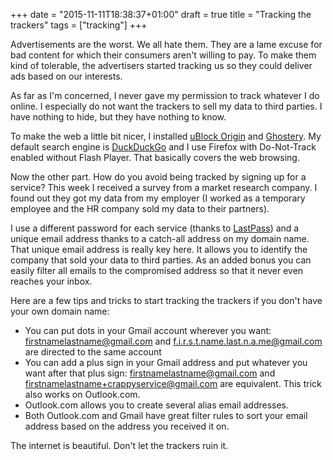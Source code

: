 +++
date = "2015-11-11T18:38:37+01:00"
draft = true
title = "Tracking the trackers"
tags = ["tracking"]
+++

Advertisements are the worst. We all hate them. They are a lame excuse for bad content for which their consumers aren't willing to pay. To make them kind of tolerable, the advertisers started tracking us so they could deliver ads based on our interests.

As far as I'm concerned, I never gave my permission to track whatever I do online. I especially do not want the trackers to sell my data to third parties. I have nothing to hide, but they have nothing to know.

To make the web a little bit nicer, I installed [uBlock Origin](https://github.com/gorhill/uBlock) and [Ghostery](https://www.ghostery.com/). My default search engine is [DuckDuckGo](http://duckduckgo.com) and I use Firefox with Do-Not-Track enabled without Flash Player. That basically covers the web browsing.

Now the other part. How do you avoid being tracked by signing up for a service? This week I received a survey from a market research company. I found out they got my data from my employer (I worked as a temporary employee and the HR company sold my data to their partners).

I use a different password for each service (thanks to [LastPass](http://lastpass.com)) and a unique email address thanks to a catch-all address on my domain name. That unique email address is really key here. It allows you to identify the company that sold your data to third parties. As an added bonus you can easily filter all emails to the compromised address so that it never even reaches your inbox.

Here are a few tips and tricks to start tracking the trackers if you don't have your own domain name:

* You can put dots in your Gmail account wherever you want: firstnamelastname@gmail.com and f.i.r.s.t.name.last.n.a.me@gmail.com are directed to the same account
* You can add a plus sign in your Gmail address and put whatever you want after that plus sign: firstnamelastname@gmail.com and firstnamelastname+crappyservice@gmail.com are equivalent. This trick also works on Outlook.com.
* Outlook.com allows you to create several alias email addresses.
* Both Outlook.com and Gmail have great filter rules to sort your email address based on the address you received it on.

The internet is beautiful. Don't let the trackers ruin it.